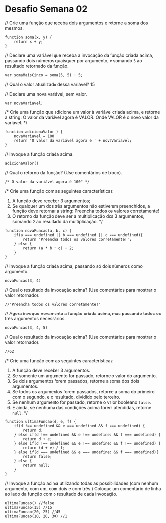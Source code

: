 # Desafio Semana 02

// Crie uma função que receba dois argumentos e retorne a soma dos mesmos.
```
function soma(x, y) {
    return x + y;
}
```

// Declare uma variável que receba a invocação da função criada acima, passando dois números quaisquer por argumento, e somando `5` ao resultado retornado da função.
```
var somaMaisCinco = soma(5, 5) + 5;
```

// Qual o valor atualizado dessa variável?
15

// Declare uma nova variável, sem valor.
```
var novaVariavel;
```

/*
Crie uma função que adicione um valor à variável criada acima, e retorne a string:
    O valor da variável agora é VALOR.
Onde VALOR é o novo valor da variável.
*/
```
function adicionaValor() {
    novaVariavel = 100;
    return 'O valor da variável agora é ' + novaVariavel;
}
```

// Invoque a função criada acima.
```
adicionaValor()
```

// Qual o retorno da função? (Use comentários de bloco).
```
/* O valor da variável agora é 100" */
```

/*
Crie uma função com as seguintes características:
1. A função deve receber 3 argumentos;
2. Se qualquer um dos três argumentos não estiverem preenchidos, a função deve retornar a string:
    Preencha todos os valores corretamente!
3. O retorno da função deve ser a multiplicação dos 3 argumentos, somando `2` ao resultado da multiplicação.
*/
```
function novaFuncao(a, b, c) { 	
    if(a === undefined || b === undefined || c === undefined){
        return 'Preencha todos os valores corretamente!';
    } else {
        return (a * b * c) + 2;
    }
}
```

// Invoque a função criada acima, passando só dois números como argumento.
```
novaFuncao(3, 4)
```

// Qual o resultado da invocação acima? (Use comentários para mostrar o valor retornado).
```
//"Preencha todos os valores corretamente!"
```

// Agora invoque novamente a função criada acima, mas passando todos os três argumentos necessários.
```
novaFuncao(3, 4, 5)
```

// Qual o resultado da invocação acima? (Use comentários para mostrar o valor retornado).
```
//62
```

/*
Crie uma função com as seguintes características:
1. A função deve receber 3 argumentos.
2. Se somente um argumento for passado, retorne o valor do argumento.
3. Se dois argumentos forem passados, retorne a soma dos dois argumentos.
4. Se todos os argumentos forem passados, retorne a soma do primeiro com o segundo, e o resultado, dividido pelo terceiro.
5. Se nenhum argumento for passado, retorne o valor booleano `false`.
6. E ainda, se nenhuma das condições acima forem atendidas, retorne `null`.
*/
```
function ultimaFuncao(d, e, f) {
    if(d !== undefined && e === undefined && f === undefined) {
        return d;
    } else if(d !== undefined && e !== undefined && f === undefined) {
        return d + e;
    } else if(d !== undefined && e !== undefined && f !== undefined) {
        return (d + e) / f;
    } else if(d === undefined && e === undefined && f === undefined){
        return false;
    } else {
        return null;
    }
}
```

// Invoque a função acima utilizando todas as possibilidades (com nenhum argumento, com um, com dois e com três.) Coloque um comentário de linha ao lado da função com o resultado de cada invocação.
```
ultimaFuncao() //false
ultimaFuncao(15) //15
ultimaFuncao(20, 25) //45
ultimaFuncao(10, 20, 30) //1
```